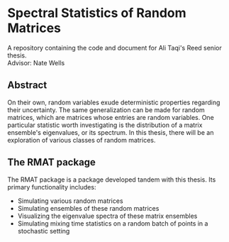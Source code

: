 # Spectral Statistics of Random Matrices

A repository containing the code and document for Ali Taqi's Reed senior thesis.  
Advisor: Nate Wells

## Abstract

On their own, random variables exude deterministic properties regarding their uncertainty. The same generalization can be made for random matrices, which are matrices whose entries are random variables. One particular statistic worth investigating is the distribution of a matrix ensemble's eigenvalues, or its spectrum. In this thesis, there will be an exploration of various classes of random matrices.

## The RMAT package

The RMAT package is a package developed tandem with this thesis. Its primary functionality includes:

- Simulating various random matrices
- Simulating ensembles of these random matrices
- Visualizing the eigenvalue spectra of these matrix ensembles
- Simulating mixing time statistics on a random batch of points in a stochastic setting
